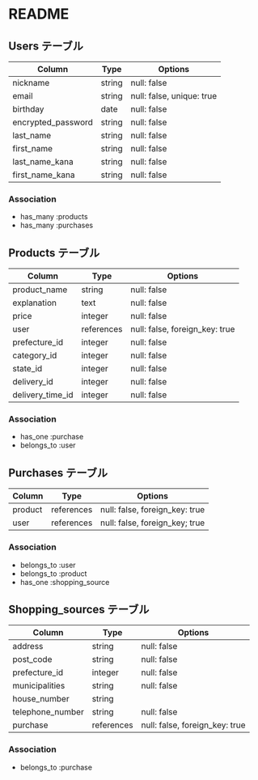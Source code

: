 # README


##  Users テーブル


| Column             | Type   | Options                   |
| ------------------ | ------ | ------------------------- |
| nickname           | string | null: false               |
| email              | string | null: false, unique: true |
| birthday           | date   | null: false               |
| encrypted_password | string | null: false               |
| last_name          | string | null: false               |
| first_name         | string | null: false               |
| last_name_kana     | string | null: false               |
| first_name_kana    | string | null: false               |


### Association

- has_many :products
- has_many :purchases



##  Products テーブル


| Column                | Type           | Options                        |     
|---------------------- | -------------- | ------------------------------ | 
| product_name          | string         | null: false                    |
| explanation           | text           | null: false                    |
| price                 | integer        | null: false                    |
| user                  | references     | null: false, foreign_key: true |
| prefecture_id        | integer        | null: false                    |
| category_id           | integer        | null: false                    |
| state_id              | integer        | null: false                    |
| delivery_id           | integer        | null: false                    |
| delivery_time_id      | integer        | null: false                    | 



### Association 

- has_one    :purchase
- belongs_to :user



##  Purchases テーブル


| Column                | Type       | Options                         |
| --------------------- | ---------- | ------------------------------- |
| product               | references | null: false, foreign_key: true  |
| user                  | references | null: false, foreign_key; true  |


### Association

- belongs_to :user
- belongs_to :product
- has_one    :shopping_source



## Shopping_sources テーブル


| Column                | Type       | Options                           |
| --------------------- | ---------- | --------------------------------- |
| address               | string     | null: false                       |
| post_code             | string     | null: false                       |
| prefecture_id        | integer    | null: false                       |
| municipalities        | string     | null: false                       |
| house_number         | string     |                                   |
| telephone_number      | string     | null: false                       |
| purchase              | references | null: false, foreign_key: true    |


### Association

- belongs_to :purchase



